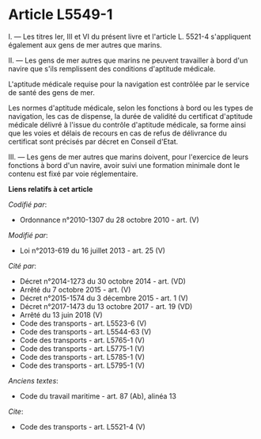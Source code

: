 # Article L5549-1

I. ― Les titres Ier, III et VI du présent livre et l'article L. 5521-4 s'appliquent également aux gens de mer autres que
marins. 

II. ― Les gens de mer autres que marins ne peuvent travailler à bord d'un navire que s'ils remplissent des conditions
d'aptitude médicale. 

L'aptitude médicale requise pour la navigation est contrôlée par le service de santé des gens de mer. 

Les normes d'aptitude médicale, selon les fonctions à bord ou les types de navigation, les cas de dispense, la durée de
validité du certificat d'aptitude médicale délivré à l'issue du contrôle d'aptitude médicale, sa forme ainsi que les voies et
délais de recours en cas de refus de délivrance du certificat sont précisés par décret en Conseil d'Etat. 

III. ― Les gens de mer autres que marins doivent, pour l'exercice de leurs fonctions à bord d'un navire, avoir suivi une
formation minimale dont le contenu est fixé par voie réglementaire.

**Liens relatifs à cet article**

_Codifié par_:

  - Ordonnance n°2010-1307 du 28 octobre 2010 - art. (V)

_Modifié par_:

  - Loi n°2013-619 du 16 juillet 2013 - art. 25 (V)

_Cité par_:

  - Décret n°2014-1273 du 30 octobre 2014 - art. (VD)
  - Arrêté du 7 octobre 2015 - art. (V)
  - Décret n°2015-1574 du 3 décembre 2015 - art. 1 (V)
  - Décret n°2017-1473 du 13 octobre 2017 - art. 19 (VD)
  - Arrêté du 13 juin 2018 (V)
  - Code des transports - art. L5523-6 (V)
  - Code des transports - art. L5544-63 (V)
  - Code des transports - art. L5765-1 (V)
  - Code des transports - art. L5775-1 (V)
  - Code des transports - art. L5785-1 (V)
  - Code des transports - art. L5795-1 (V)

_Anciens textes_:

  - Code du travail maritime - art. 87 (Ab), alinéa 13

_Cite_:

  - Code des transports - art. L5521-4 (V)
